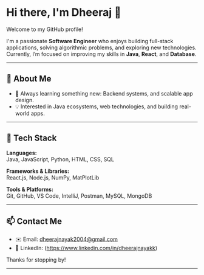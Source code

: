 # Hi there, I'm Dheeraj 👋

Welcome to my GitHub profile!

I'm a passionate **Software Engineer** who enjoys building full-stack applications, solving algorithmic problems, and exploring new technologies. Currently, I’m focused on improving my skills in **Java**, **React**, and **Database**.

---

## 🚀 About Me

- 🧠 Always learning something new: Backend systems, and scalable app design.
- 💡 Interested in Java ecosystems, web technologies, and building real-world apps.

---

## 🧰 Tech Stack

**Languages:**  
Java, JavaScript, Python, HTML, CSS, SQL

**Frameworks & Libraries:**  
React.js, Node.js, NumPy, MatPlotLib

**Tools & Platforms:**  
Git, GitHub, VS Code, IntelliJ, Postman, MySQL, MongoDB

---

## 📫 Contact Me

- ✉️ Email: dheerajnayak2004@gmail.com
- 💼 LinkedIn: (https://www.linkedin.com/in/dheerajnayakk)

Thanks for stopping by!

---
